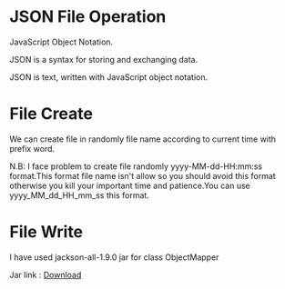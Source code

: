 <html>
  <head></head>
  <body>
    <h1>JSON File Operation</h1>
    <p>JavaScript Object Notation.</p>
    <p>JSON is a syntax for storing and exchanging data.</p>
    <p>JSON is text, written with JavaScript object notation.</p>
    <h1>File Create</h1>
    <p>We can create file in randomly file name according to current time with prefix word.</p>
   <p>N.B: I face problem to create file randomly yyyy-MM-dd-HH:mm:ss format.This format file name isn't allow so you should avoid this format otherwise you kill your important time and patience.You can use yyyy_MM_dd_HH_mm_ss this format.</p>
    <h1>File Write</h1>
    <p>I have used jackson-all-1.9.0 jar for class ObjectMapper</p>
    <p>Jar link : <a href="http://www.java2s.com/Code/Jar/j/Downloadjacksonall190jar.htm">Download</p>
  </body>
  </html>
